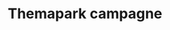 ---
title: "Themapark campagne"
slug: "oceano"
description: "De opdracht was het maken van een campagne
              rond een zelfverzonnen pretpark."
type: "intern"
members:
    - name: "Caroline Pham"
      direction: "Cross-Media Ontwerp"
      subdirection: "Graphic Design"
      disk: "2e Schijf"
thumbnail:
    url: "thumb_1x1.png"
    alt: ""
    height: 1
    width: 1
    text-color: "181c1f"
    background-color: "181c1f"
media:
    - url: "1_detail_logo.png"
      type: "image"
      text: "De eerste stap in het designproces is het maken van een logo. Hier komt zowel een studie naar vormen, fonts als
             kleuren aan te pas. Dit alles is essentieel om de huisstijl te bepalen en je hieraan te houden."
    - url: "2_detail_logovoorstudie.png"
      type: "image"
    - url: "3_detail_logovoorstudie.png"
      type: "image"
    - url: "4_detail_kleurgebruik.png"
      type: "image"
      text: "Vervolgens beginnen we met het creeeren van de gewentste toepassingen, rekeninghoudend met de huisstijl.
             Onderstaand vind je in deze volgorde: de mascotte, poster en buswrap."
    - url: "5_detail_mascotte.png"
      type: "image"
    - url: "6_detail_poster.png"
      type: "image"
    - url: "7_detail_buswrap.png"
      type: "image"
      text: "Natuurlijk maken we als grafisch ontwerper ook digitale toepassingen. Om de campagne te vervolledigen
             werkte ik dan ook het design van een onepage website uit. Hierop is onderandere het grondplan van
             het themapark te vinden."
    - url: "8_detail_onepage.png"
      type: "image"
created: 20/01/2017
order: 15
---
